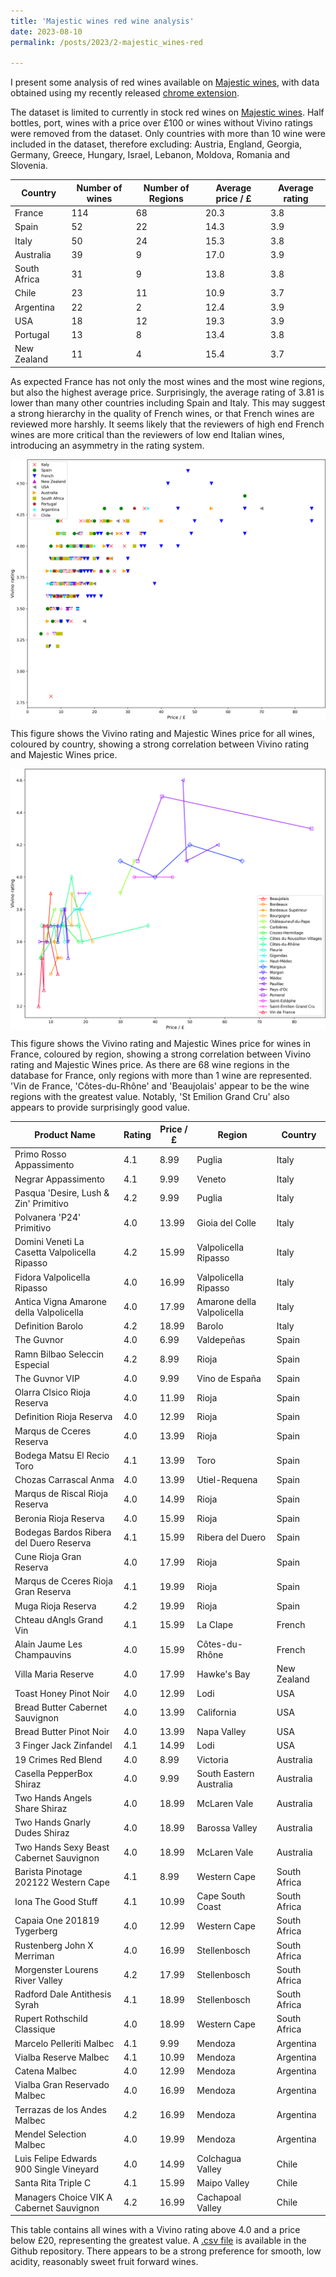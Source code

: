 ```yaml
---
title: 'Majestic wines red wine analysis'
date: 2023-08-10
permalink: /posts/2023/2-majestic_wines-red

---
```


I present some analysis of red wines available on [Majestic wines](https://www.majestic.co.uk), with data obtained using my recently released [chrome extension](https://chrome.google.com/webstore/detail/majestic%2Bvivino/neohjloinpdpfddkjfcagikdgepjbmee). 

The dataset is limited to currently in stock red wines on [Majestic wines](https://www.majestic.co.uk). Half bottles, port, wines with a price over £100 or wines without Vivino ratings were removed from the dataset. Only countries with more than 10 wine were included in the dataset, therefore excluding: Austria, England, Georgia, Germany, Greece, Hungary, Israel, Lebanon, Moldova, Romania and Slovenia.

| Country      | Number of wines | Number of Regions | Average price / £ | Average rating |
| -----------      | ----------- | ----------- | -----------| ----------- |
| France      | 114       |  68       | 20.3       |3.8       |
| Spain      | 52       |  22       | 14.3       |3.9       |
| Italy      | 50       |  24       | 15.3       |3.8       |
| Australia      | 39       |  9       | 17.0       |3.9      |
| South Africa      | 31       |  9       | 13.8       |3.8      |
| Chile      | 23       |  11       | 10.9       |3.7       |
| Argentina      | 22       |  2       | 12.4       |3.9       |
| USA      | 18       |  12       | 19.3       |3.9       |
| Portugal      | 13       |  8       | 13.4       |3.8       |
| New Zealand      | 11       |  4       | 15.4       |3.7       |

As expected France has not only the most wines and the most wine regions, but also the highest average price. Surprisingly, the average rating of 3.81 is lower than many other countries including Spain and Italy. This may suggest a strong hierarchy in the quality of French wines, or that French wines are reviewed more harshly. It seems likely that the reviewers of high end French wines are more critical than the reviewers of low end Italian wines, introducing an asymmetry in the rating system.

<img src="https://github.com/chrisahart/vivino-majestic/blob/main/analysis/plots/wine_red/price_rating_all.png" style="display: block; margin: auto;" />

This figure shows the Vivino rating and Majestic Wines price for all wines, coloured by country, showing a strong correlation between Vivino rating and Majestic Wines price. 

<img src="https://github.com/chrisahart/vivino-majestic/blob/main/analysis/plots/wine_red/price_rating_france-multiple-regions-only.png" style="display: block; margin: auto;" />

This figure shows the Vivino rating and Majestic Wines price for wines in France, coloured by region, showing a strong correlation between Vivino rating and Majestic Wines price. As there are 68 wine regions in the database for France, only regions with more than 1 wine are represented. 'Vin de France, 'Côtes-du-Rhône' and 'Beaujolais' appear to be the wine regions with the greatest value. Notably, 'St Emilion Grand Cru' also appears to provide surprisingly good value.

| Product Name      | Rating | Price / £ | Region| Country|
|-----------|-----------|-----------|-----------|-----------|
Primo Rosso Appassimento |4.1|8.99|Puglia|Italy
Negrar Appassimento |4.1|9.99|Veneto|Italy
Pasqua 'Desire, Lush & Zin' Primitivo|4.2|9.99|Puglia|Italy
Polvanera 'P24' Primitivo |4.0|13.99|Gioia del Colle|Italy
Domini Veneti La Casetta Valpolicella Ripasso |4.2|15.99|Valpolicella Ripasso|Italy
Fidora Valpolicella Ripasso |4.0|16.99|Valpolicella Ripasso|Italy
Antica Vigna Amarone della Valpolicella|4.0|17.99|Amarone della Valpolicella|Italy
Definition Barolo |4.2|18.99|Barolo|Italy
The Guvnor |4.0|6.99|Valdepeñas|Spain
Ramn Bilbao Seleccin Especial |4.2|8.99|Rioja|Spain
The Guvnor VIP |4.0|9.99|Vino de España|Spain
Olarra Clsico Rioja Reserva |4.0|11.99|Rioja|Spain
Definition Rioja Reserva |4.0|12.99|Rioja|Spain
Marqus de Cceres  Reserva |4.0|13.99|Rioja|Spain
Bodega Matsu El Recio Toro|4.1|13.99|Toro|Spain
Chozas Carrascal Anma |4.0|13.99|Utiel-Requena|Spain
Marqus de Riscal Rioja Reserva|4.0|14.99|Rioja|Spain
Beronia Rioja Reserva|4.0|15.99|Rioja|Spain
Bodegas Bardos Ribera del Duero Reserva|4.1|15.99|Ribera del Duero|Spain
Cune Rioja Gran Reserva|4.0|17.99|Rioja|Spain
Marqus de Cceres Rioja Gran Reserva |4.1|19.99|Rioja|Spain
Muga Rioja Reserva |4.2|19.99|Rioja|Spain
Chteau dAngls Grand Vin |4.1|15.99|La Clape|French
Alain Jaume Les Champauvins |4.0|15.99|Côtes-du-Rhône|French
Villa Maria Reserve  |4.0|17.99|Hawke's Bay|New Zealand
Toast Honey Pinot Noir |4.0|12.99|Lodi|USA
Bread Butter Cabernet Sauvignon |4.0|13.99|California|USA
Bread Butter Pinot Noir |4.0|13.99|Napa Valley|USA
3 Finger Jack Zinfandel |4.1|14.99|Lodi|USA
19 Crimes Red Blend |4.0|8.99|Victoria|Australia
Casella PepperBox Shiraz |4.0|9.99|South Eastern Australia|Australia
Two Hands Angels Share Shiraz | 4.0|18.99|McLaren Vale|Australia
Two Hands Gnarly Dudes Shiraz |4.0|18.99|Barossa Valley|Australia
Two Hands Sexy Beast Cabernet Sauvignon |4.0|18.99|McLaren Vale|Australia
Barista Pinotage 202122 Western Cape|4.1|8.99|Western Cape|South Africa
Iona The Good Stuff |4.1|10.99|Cape South Coast|South Africa
Capaia One 201819 Tygerberg|4.0|12.99|Western Cape|South Africa
Rustenberg John X Merriman |4.0|16.99|Stellenbosch|South Africa
Morgenster Lourens River Valley |4.2|17.99|Stellenbosch|South Africa
Radford Dale Antithesis Syrah|4.1|18.99|Stellenbosch|South Africa
Rupert Rothschild Classique |4.0|18.99|Western Cape|South Africa
Marcelo Pelleriti Malbec |4.1|9.99|Mendoza|Argentina
Vialba Reserve Malbec |4.1|10.99|Mendoza|Argentina
Catena Malbec |4.0|12.99|Mendoza|Argentina
Vialba Gran Reservado Malbec |4.0|16.99|Mendoza|Argentina
Terrazas de los Andes Malbec |4.2|16.99|Mendoza|Argentina
Mendel Selection Malbec |4.0|19.99|Mendoza|Argentina
Luis Felipe Edwards 900 Single Vineyard |4.0|14.99|Colchagua Valley|Chile
Santa Rita Triple C |4.1|15.99|Maipo Valley|Chile
Managers Choice VIK A Cabernet Sauvignon |4.2|16.99|Cachapoal Valley|Chile

This table contains all wines with a Vivino rating above 4.0 and a price below £20, representing the greatest value. A [.csv file](https://github.com/chrisahart/vivino-majestic/blob/main/analysis/data/wine_red/wines_rating-above-4.0_price-below-20.csv) is available in the Github repository. There appears to be a strong preference for smooth, low acidity, reasonably sweet fruit forward wines.
